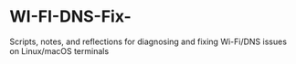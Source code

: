 # WI-FI-DNS-Fix-
Scripts, notes, and reflections for diagnosing and fixing Wi-Fi/DNS issues on Linux/macOS terminals
